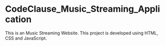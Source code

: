 # CodeClause_Music_Streaming_Application
This is an Music Streaming Website. This project is developed using HTML, CSS and JavaScript.
